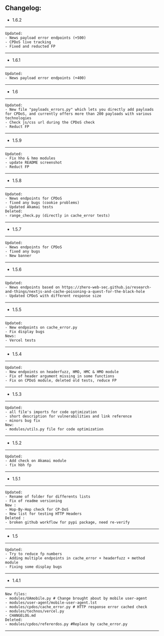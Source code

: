 Changelog:
----------

- 1.6.2
---------
	Updated:
	- News payload error endpoints (+500)
	- CPDoS live tracking
	- Fixed and reducted FP
---------

- 1.6.1
---------
	Updated:
	- News payload error endpoints (+400)
---------

- 1.6
---------
	Updated:
	- New file "payloads_errors.py" which lets you directly add payloads for CPDoS, and currently offers more than 200 payloads with various technologies
	- Check js/css url during the CPDoS check
	- Reduct FP
---------


- 1.5.9
---------
	Updated:
	- Fix hho & hmo modules
	- update README screenshot
	- Reduct FP
---------

- 1.5.8
---------
	Updated:
	- News endpoints for CPDoS
	- fixed any bugs (cookie problems)
	- Updated Akamai tests
	Deleted:
	- range_check.py (directly in cache_error tests)
---------

- 1.5.7
---------
	Updated:
	- News endpoints for CPDoS
	- fixed any bugs
	- New banner
---------

- 1.5.6
---------
	Updated:
	- News endpoints based on https://zhero-web-sec.github.io/research-and-things/nextjs-and-cache-poisoning-a-quest-for-the-black-hole
	- Updated CPDoS with different response size
---------

- 1.5.5
---------
	Updated:
	- New endpoints on cache_error.py
	- Fix display bugs
	News:
	- Vercel tests
---------

- 1.5.4
---------
	Updated:
	- New endpoints on headerfuzz, HMO, HMC & HMO module
	- Fix of header argument missing in some functions
	- Fix on CPDoS module, deleted old tests, reduce FP
---------

- 1.5.3
---------
	Updated:
	- all file's imports for code optimization
	- short description for vulnerabilities and link reference
	- minors bug fix 
	New: 
	- modules/utils.py file for code optimization
---------

- 1.5.2
---------
	Updated:
	- Add check on Akamai module
	- fix hbh fp
---------

- 1.5.1
---------
	Updated:
	- Rename of folder for differents lists 
	- Fix of readme versioning
	New :
	- Hop-By-Hop check for CP-DoS 
	- New list for testing HTTP Headers
	Deleted :
	- broken github workflow for pypi package, need re-verify
---------

- 1.5
---------
	Updated:
	- Try to reduce fp numbers
	- Adding multiple endpoints in cache_error + headerfuzz + method module
	- Fixing some display bugs 
---------

- 1.4.1
---------
	New files: 
	- modules/UAmobile.py # Change brought about by mobile user-agent
	- modules/user-agent/mobile-user-agent.lst
	- modules/cpdos/cache_error.py # HTTP response error cached check
	- modules/technos/vercel.py
	- CHANGELOG.md
	Deleted:
	- modules/cpdos/refererdos.py #Replace by cache_error.py
---------
